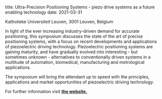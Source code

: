 title: Ultra-Precision Positioning Systems - piezo drive systems as a future enabling technology 
date: 2021-03-31

Katholieke Universiteit Leuven, 3001 Leuven, Belgium

In light of the ever increasing industry-driven demand for accurate positioning, this symposium discusses the state of the art of precise positioning systems, with a focus on recent developments and applications of piezoelectric driving technology. Piezoelectric positioning systems are gaining maturity, and have gradually evolved into interesting - but sometimes unknown - alternatives to conventionally driven systems in a multitude of automation, biomedical, manufacturing and metrological applications.

The symposium will bring the attendant up to speed with the principles, applications and market opportunities of piezoelectric driving technology.

For further information visit <a href="http://www.mech.kuleuven.be/micro/symposium/index.html"><strong>the website.</strong></a>